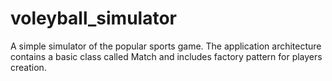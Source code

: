 # voleyball_simulator
A simple simulator of the popular sports game.
The application architecture contains a basic class called Match and includes factory pattern for players creation.
